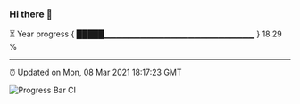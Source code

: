 ### Hi there 👋

⏳ Year progress { █████▁▁▁▁▁▁▁▁▁▁▁▁▁▁▁▁▁▁▁▁▁▁▁▁▁ } 18.29 %

---

⏰ Updated on Mon, 08 Mar 2021 18:17:23 GMT

![Progress Bar CI](https://github.com/liununu/liununu/workflows/Progress%20Bar%20CI/badge.svg)
